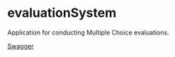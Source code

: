 # evaluationSystem
Application for conducting Multiple Choice evaluations.

[Swagger](https://evaluationsystem-5m8l.onrender.com/swagger-ui/index.html)
